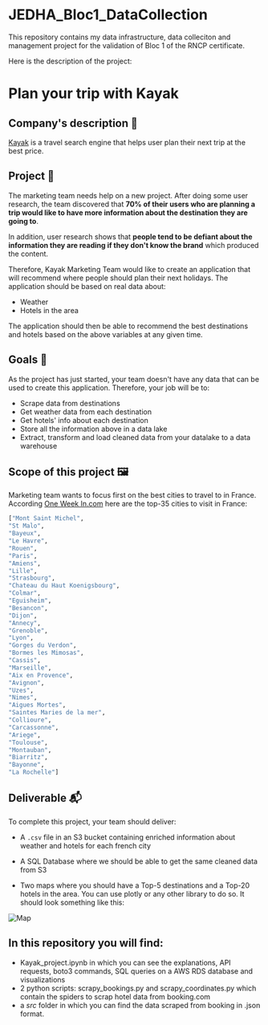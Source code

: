 # JEDHA_Bloc1_DataCollection
This repository contains my data infrastructure, data colleciton and management project for the validation of Bloc 1 of the RNCP certificate. 

Here is the description of the project:

# Plan your trip with Kayak 

## Company's description 📇

<a href="https://www.kayak.com" target="_blank">Kayak</a> is a travel search engine that helps user plan their next trip at the best price.

## Project 🚧

The marketing team needs help on a new project. After doing some user research, the team discovered that **70% of their users who are planning a trip would like to have more information about the destination they are going to**. 

In addition, user research shows that **people tend to be defiant about the information they are reading if they don't know the brand** which produced the content. 

Therefore, Kayak Marketing Team would like to create an application that will recommend where people should plan their next holidays. The application should be based on real data about:

* Weather 
* Hotels in the area 

The application should then be able to recommend the best destinations and hotels based on the above variables at any given time. 

## Goals 🎯

As the project has just started, your team doesn't have any data that can be used to create this application. Therefore, your job will be to: 

* Scrape data from destinations 
* Get weather data from each destination 
* Get hotels' info about each destination
* Store all the information above in a data lake
* Extract, transform and load cleaned data from your datalake to a data warehouse


## Scope of this project 🖼️

Marketing team wants to focus first on the best cities to travel to in France. According <a href="https://one-week-in.com/35-cities-to-visit-in-france/" target="_blank">One Week In.com</a> here are the top-35 cities to visit in France: 

```python 
["Mont Saint Michel",
"St Malo",
"Bayeux",
"Le Havre",
"Rouen",
"Paris",
"Amiens",
"Lille",
"Strasbourg",
"Chateau du Haut Koenigsbourg",
"Colmar",
"Eguisheim",
"Besancon",
"Dijon",
"Annecy",
"Grenoble",
"Lyon",
"Gorges du Verdon",
"Bormes les Mimosas",
"Cassis",
"Marseille",
"Aix en Provence",
"Avignon",
"Uzes",
"Nimes",
"Aigues Mortes",
"Saintes Maries de la mer",
"Collioure",
"Carcassonne",
"Ariege",
"Toulouse",
"Montauban",
"Biarritz",
"Bayonne",
"La Rochelle"]
```

## Deliverable 📬

To complete this project, your team should deliver:

* A `.csv` file in an S3 bucket containing enriched information about weather and hotels for each french city

* A SQL Database where we should be able to get the same cleaned data from S3 

* Two maps where you should have a Top-5 destinations and a Top-20 hotels in the area. You can use plotly or any other library to do so. It should look something like this: 

![Map](https://full-stack-assets.s3.eu-west-3.amazonaws.com/images/Kayak_best_destination_project.png)


## In this repository you will find:
- Kayak_project.ipynb in which you can see the explanations, API requests, boto3 commands, SQL queries on a AWS RDS database and visualizations
- 2 python scripts: scrapy_bookings.py and scrapy_coordinates.py which contain the spiders to scrap hotel data from booking.com 
- a _src_ folder in which you can find the data scraped from booking in .json format.